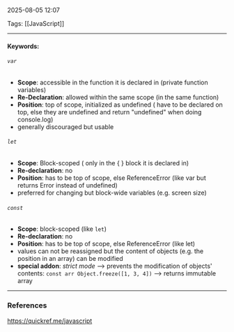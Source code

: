 2025-08-05 12:07

Tags: [[JavaScript]]

------------------------------------------------
#### Keywords: 

###### `var`
- **Scope**: accessible in the function it is declared in (private function variables)
- **Re-Declaration**: allowed within the same scope (in the same function)
- **Position**: top of scope, initialized as undefined ( have to be declared on top, else they are undefined and return "undefined" when doing console.log)
- generally discouraged but usable
###### `let` 
- **Scope**: Block-scoped ( only in the { } block it is declared in)
- **Re-declaration**: no
- **Position**: has to be top of scope, else ReferenceError (like var but returns Error instead of undefined)
- preferred for changing but block-wide variables (e.g. screen size)
###### `const`
- **Scope**: block-scoped (like `let`)
- **Re-declaration**: no
- **Position**: has to be top of scope, else ReferenceError (like let)
- values can not be reassigned but the content of objects (e.g. the position in an array) can be modified
- **special addon**: *strict mode* --> prevents the modification of objects' contents: 
	`const arr Object.freeze([1, 3, 4])`
	--> returns immutable array
	

------------------------------------------------------
### References
https://quickref.me/javascript